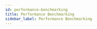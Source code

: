 ```yaml
---
id: performance-benchmarking
title: Performance Benchmarking
sidebar_label: Performance Benchmarking
---
```


